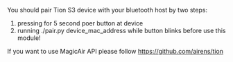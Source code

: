 You should pair Tion S3 device with your bluetooth host by two steps:
  1. pressing for 5 second poer button at device 
  2. running ./pair.py device_mac_address while button blinks
before use this module!

If you want to use MagicAir API please follow https://github.com/airens/tion